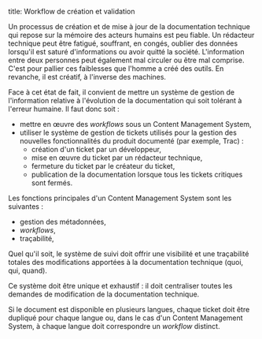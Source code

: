 title: Workflow de création et validation

Un processus de création et de mise à jour de la documentation technique
qui repose sur la mémoire des acteurs humains est peu fiable. Un
rédacteur technique peut être fatigué, souffrant, en congés, oublier des
données lorsqu\'il est saturé d\'informations ou avoir quitté la
société. L\'information entre deux personnes peut également mal circuler
ou être mal comprise. C\'est pour pallier ces faiblesses que l\'homme a
créé des outils. En revanche, il est créatif, à l\'inverse des machines.

Face à cet état de fait, il convient de mettre un système de gestion de
l\'information relative à l\'évolution de la documentation qui soit
tolérant à l\'erreur humaine. Il faut donc soit :

-   mettre en œuvre des *workflows* sous un Content Management System,
-   utiliser le système de gestion de tickets utilisés pour la gestion
    des nouvelles fonctionnalités du produit documenté (par exemple,
    Trac) :
    -   création d\'un ticket par un développeur,
    -   mise en œuvre du ticket par un rédacteur technique,
    -   fermeture du ticket par le créateur du ticket,
    -   publication de la documentation lorsque tous les tickets
        critiques sont fermés.

Les fonctions principales d\'un Content Management System sont les
suivantes :

-   gestion des métadonnées,
-   *workflows*,
-   traçabilité,

Quel qu\'il soit, le système de suivi doit offrir une visibilité et une
traçabilité totales des modifications apportées à la documentation
technique (quoi, qui, quand).

Ce système doit être unique et exhaustif : il doit centraliser toutes
les demandes de modification de la documentation technique.

Si le document est disponible en plusieurs langues, chaque ticket doit
être dupliqué pour chaque langue ou, dans le cas d\'un Content
Management System, à chaque langue doit correspondre un *workflow*
distinct.
